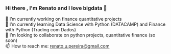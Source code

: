 ### Hi there , I'm Renato and I love bigdata 👋

🔭 I’m currently working on finance quantitative projects  
🌱 I’m currently learning Data Science with Python (DATACAMP) and Finance with Python (Trading com Dados)  
👯 I’m looking to collaborate on python projects, quantitative finance (so soon)  
📫 How to reach me: renato.u.pereira@gmail.com
